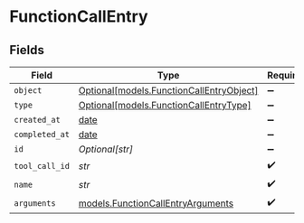 # FunctionCallEntry


## Fields

| Field                                                                            | Type                                                                             | Required                                                                         | Description                                                                      |
| -------------------------------------------------------------------------------- | -------------------------------------------------------------------------------- | -------------------------------------------------------------------------------- | -------------------------------------------------------------------------------- |
| `object`                                                                         | [Optional[models.FunctionCallEntryObject]](../models/functioncallentryobject.md) | :heavy_minus_sign:                                                               | N/A                                                                              |
| `type`                                                                           | [Optional[models.FunctionCallEntryType]](../models/functioncallentrytype.md)     | :heavy_minus_sign:                                                               | N/A                                                                              |
| `created_at`                                                                     | [date](https://docs.python.org/3/library/datetime.html#date-objects)             | :heavy_minus_sign:                                                               | N/A                                                                              |
| `completed_at`                                                                   | [date](https://docs.python.org/3/library/datetime.html#date-objects)             | :heavy_minus_sign:                                                               | N/A                                                                              |
| `id`                                                                             | *Optional[str]*                                                                  | :heavy_minus_sign:                                                               | N/A                                                                              |
| `tool_call_id`                                                                   | *str*                                                                            | :heavy_check_mark:                                                               | N/A                                                                              |
| `name`                                                                           | *str*                                                                            | :heavy_check_mark:                                                               | N/A                                                                              |
| `arguments`                                                                      | [models.FunctionCallEntryArguments](../models/functioncallentryarguments.md)     | :heavy_check_mark:                                                               | N/A                                                                              |